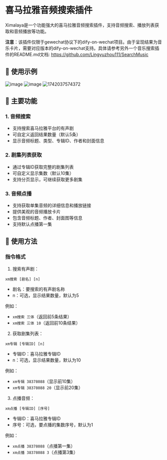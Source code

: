 # 喜马拉雅音频搜索插件

Ximalaya是一个功能强大的喜马拉雅音频搜索插件，支持音频搜索、播放列表获取和音频播放等功能。

**注意**：该插件仅限于gewechat协议下的dify-on-wechat项目。由于呈现结果为音乐卡片，需要对应版本的dify-on-wechat支持。具体请参考另外一个音乐搜索插件的README.md文档: https://github.com/Lingyuzhou111/SearchMusic

## 🌰 使用示例
![image](https://github.com/user-attachments/assets/0806de2d-3548-470c-b711-7fb4461dbfb9)
![image](https://github.com/user-attachments/assets/0f890517-20a6-4222-9ece-4947fe26d1ac)
![1742037574372](https://github.com/user-attachments/assets/c98c68ea-d604-43a0-975b-6f89d572cd82)

## 🌟 主要功能

### 1. 音频搜索
- 支持搜索喜马拉雅平台的有声剧
- 可自定义返回结果数量（默认5条）
- 显示音频标题、类型、专辑ID、作者和封面信息

### 2. 剧集列表获取
- 通过专辑ID获取完整的剧集列表
- 可自定义显示集数（默认10集）
- 支持分页显示，可继续获取更多剧集

### 3. 音频点播
- 支持获取单集音频的详细信息和播放链接
- 提供美观的音频播放卡片
- 包含音频标题、作者、封面图等信息
- 支持默认点播第一集

## 📝 使用方法

### 指令格式

1. 搜索有声剧：
```
xm搜索 [剧名] [n]
```
- 剧名：要搜索的有声剧名称
- n：可选，显示结果数量，默认为5

例如：
- `xm搜索 三体`（返回前5条结果）
- `xm搜索 三体 10`（返回前10条结果）

2. 获取剧集列表：
```
xm专辑 [专辑ID] [n]
```
- 专辑ID：喜马拉雅专辑ID
- n：可选，显示结果数量，默认为10

例如：
- `xm专辑 38378088`（显示前10集）
- `xm专辑 38378088 20`（显示前20集）

3. 点播音频：
```
xm点播 [专辑ID] [序号]
```
- 专辑ID：喜马拉雅专辑ID
- 序号：可选，要点播的集数序号，默认为1

例如：
- `xm点播 38378088`（点播第一集）
- `xm点播 38378088 3`（点播第3集）


